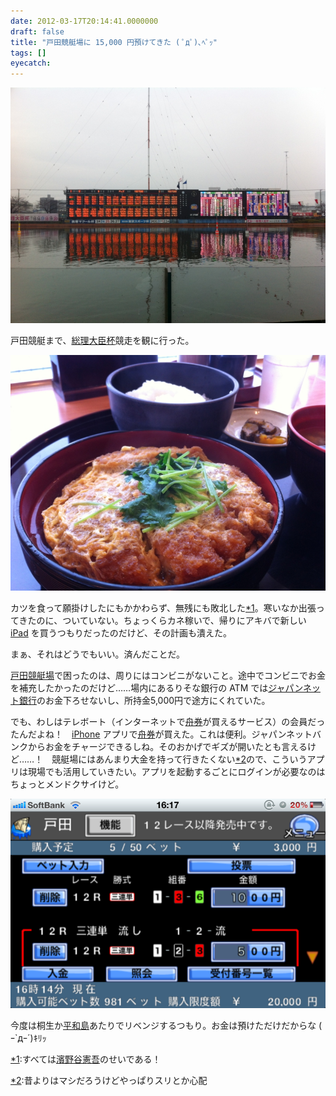 ```yaml
---
date: 2012-03-17T20:14:41.0000000
draft: false
title: "戸田競艇場に 15,000 円預けてきた ( ﾟдﾟ)､ﾍﾟｯ"
tags: []
eyecatch: 
---
```

<p><img src="20120317163118.jpg" alt="f:id:daruyanagi:20120317163118j:plain" title="f:id:daruyanagi:20120317163118j:plain" class="hatena-fotolife"></p><p>戸田競艇まで、<a class="keyword" href="http://d.hatena.ne.jp/keyword/%C1%ED%CD%FD%C2%E7%BF%C3%C7%D5">総理大臣杯</a>競走を観に行った。</p><p><img src="20120317122116.jpg" alt="f:id:daruyanagi:20120317122116j:plain" title="f:id:daruyanagi:20120317122116j:plain" class="hatena-fotolife"></p><p>カツを食って願掛けしたにもかかわらず、無残にも敗北した<a href="#f1" name="fn1" title="すべては濱野谷憲吾のせいである！">*1</a>。寒いなか出張ってきたのに、ついていない。ちょっくらカネ稼いで、帰りにアキバで新しい <a class="keyword" href="http://d.hatena.ne.jp/keyword/iPad">iPad</a> を買うつもりだったのだけど、その計画も潰えた。</p><p>まぁ、それはどうでもいい。済んだことだ。</p><p><a class="keyword" href="http://d.hatena.ne.jp/keyword/%B8%CD%C5%C4%B6%A5%C4%FA%BE%EC">戸田競艇場</a>で困ったのは、周りにはコンビニがないこと。途中でコンビニでお金を補充したかったのだけど……場内にあるりそな銀行の ATM では<a class="keyword" href="http://d.hatena.ne.jp/keyword/%A5%B8%A5%E3%A5%D1%A5%F3%A5%CD%A5%C3%A5%C8%B6%E4%B9%D4">ジャパンネット銀行</a>のお金下ろせないし、所持金5,000円で途方にくれていた。</p><p>でも、わしはテレボート（インターネットで<a class="keyword" href="http://d.hatena.ne.jp/keyword/%BD%AE%B7%F4">舟券</a>が買えるサービス）の会員だったんだよね！　<a class="keyword" href="http://d.hatena.ne.jp/keyword/iPhone">iPhone</a> アプリで<a class="keyword" href="http://d.hatena.ne.jp/keyword/%BD%AE%B7%F4">舟券</a>が買えた。これは便利。ジャパンネットバンクからお金をチャージできるしね。そのおかげでギズが開いたとも言えるけど……！　競艇場にはあんまり大金を持って行きたくない<a href="#f2" name="fn2" title="昔よりはマシだろうけどやっぱりスリとか心配">*2</a>ので、こういうアプリは現場でも活用していきたい。アプリを起動するごとにログインが必要なのはちょっとメンドクサイけど。</p><p><img src="20120317200817.png" alt="f:id:daruyanagi:20120317200817p:plain" title="f:id:daruyanagi:20120317200817p:plain" class="hatena-fotolife"></p><p>今度は桐生か<a class="keyword" href="http://d.hatena.ne.jp/keyword/%CA%BF%CF%C2%C5%E7">平和島</a>あたりでリベンジするつもり。お金は預けただけだからな ( ｰ`дｰ´)ｷﾘｯ</p>
<div class="footnote">
<p class="footnote"><a href="#fn1" name="f1" class="footnote-number">*1</a><span class="footnote-delimiter">:</span><span class="footnote-text">すべては<a class="keyword" href="http://d.hatena.ne.jp/keyword/%DF%C0%CC%EE%C3%AB%B7%FB%B8%E3">濱野谷憲吾</a>のせいである！</span></p>
<p class="footnote"><a href="#fn2" name="f2" class="footnote-number">*2</a><span class="footnote-delimiter">:</span><span class="footnote-text">昔よりはマシだろうけどやっぱりスリとか心配</span></p>
</div>